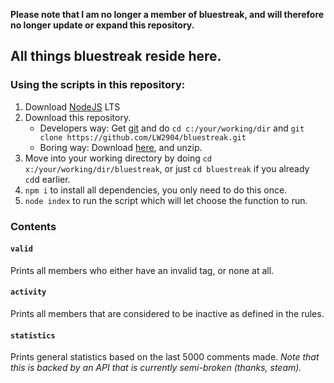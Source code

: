 __Please note that I am no longer a member of bluestreak, and will therefore no longer update or expand this repository.__

## All things bluestreak reside here.

### Using the scripts in this repository:

1.  Download [NodeJS](https://nodejs.org/en/) LTS
2.  Download this repository.
    - Developers way: Get [git](https://git-scm.com/) and do `cd c:/your/working/dir` and `git clone https://github.com/LW2904/bluestreak.git`
    - Boring way: Download [here](https://github.com/LW2904/bluestreak/archive/master.zip), and unzip.
3.  Move into your working directory by doing `cd x:/your/working/dir/bluestreak`, or just `cd bluestreak` if you already `cd`d earlier.
4.  `npm i` to install all dependencies, you only need to do this once.
5.  `node index` to run the script which will let choose the function to run.

### Contents

#### `valid`

Prints all members who either have an invalid tag, or none at all.

#### `activity`

Prints all members that are considered to be inactive as defined in the rules.

#### `statistics`

Prints general statistics based on the last 5000 comments made.
_Note that this is backed by an API that is currently semi-broken (thanks, steam)._
